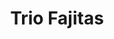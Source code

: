 ---
title: "Trio Fajitas"
price: "$18.00"
category: "Mexican Cuisine"
img: ""
desc: "A combination of chicken, beef, and shrimp with grilled peppers and onions"
---